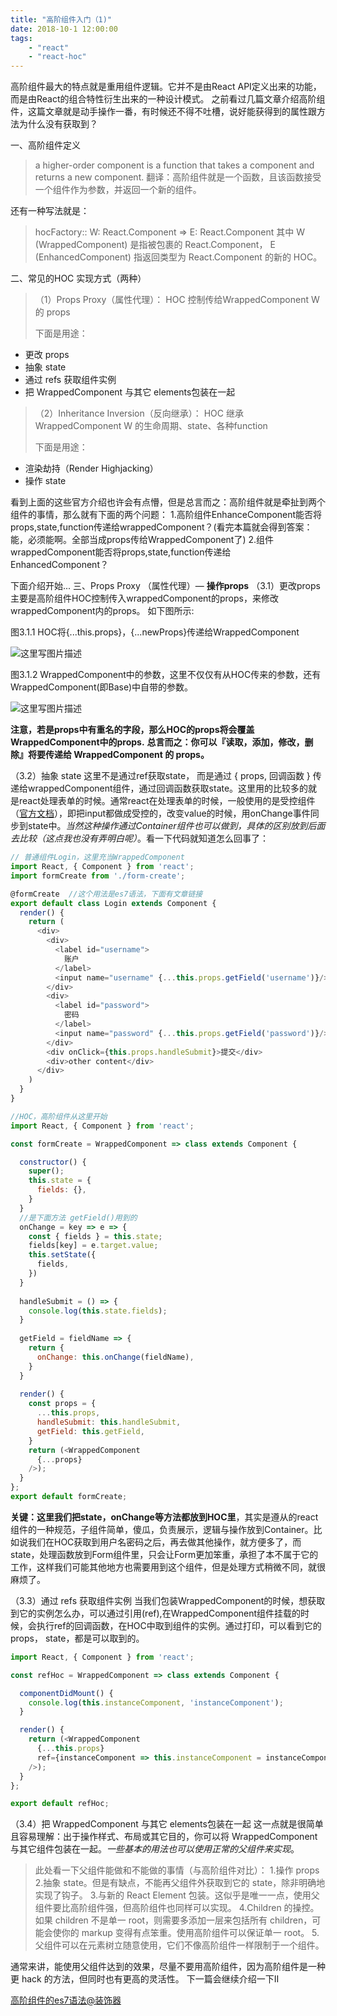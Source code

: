 ```yaml
---
title: "高阶组件入门（1)"
date: 2018-10-1 12:00:00
tags: 
	- "react"
	- "react-hoc"
---
```



高阶组件最大的特点就是重用组件逻辑。它并不是由React API定义出来的功能，而是由React的组合特性衍生出来的一种设计模式。
之前看过几篇文章介绍高阶组件，这篇文章就是动手操作一番，有时候还不得不吐槽，说好能获得到的属性跟方法为什么没有获取到？

<!-- more -->

一、高阶组件定义

> a higher-order component is a function that takes a component and returns a new component.
> 翻译：高阶组件就是一个函数，且该函数接受一个组件作为参数，并返回一个新的组件。

还有一种写法就是：

> hocFactory:: W: React.Component => E: React.Component
> 其中 W (WrappedComponent) 是指被包裹的 React.Component，
> E (EnhancedComponent) 指返回类型为 React.Component 的新的 HOC。

二、常见的HOC 实现方式（两种）

> （1）Props Proxy（属性代理）： HOC 控制传给WrappedComponent W 的 props
> 
> 下面是用途：

 - 更改 props 
 - 抽象 state 
 - 通过 refs 获取组件实例 
 - 把 WrappedComponent 与其它 elements包装在一起

> （2）Inheritance Inversion（反向继承）： HOC 继承WrappedComponent W 的生命周期、state、各种function
> 
> 下面是用途：

 - 渲染劫持（Render Highjacking）
 -  操作 state


看到上面的这些官方介绍也许会有点懵，但是总言而之：高阶组件就是牵扯到两个组件的事情，那么就有下面的两个问题：
1.高阶组件EnhanceComponent能否将props,state,function传递给wrappedComponent？(看完本篇就会得到答案：能，必须能啊。全部当成props传给WrappedComponent了)
2.组件wrappedComponent能否将props,state,function传递给EnhancedComponent？

下面介绍开始...
三、Props Proxy （属性代理）— **操作props**
（3.1）更改props
主要是高阶组件HOC控制传入wrappedComponent的props，来修改wrappedComponent内的props。
如下图所示:

图3.1.1
HOC将{...this.props}，{...newProps}传递给WrappedComponent

![这里写图片描述](http://img.blog.csdn.net/20171102212149019?watermark/2/text/aHR0cDovL2Jsb2cuY3Nkbi5uZXQvd2FuZGVyX3Bvb2w=/font/5a6L5L2T/fontsize/400/fill/I0JBQkFCMA==/dissolve/70/gravity/SouthEast)

图3.1.2
WrappedComponent中的参数，这里不仅仅有从HOC传来的参数，还有WrappedComponent(即Base)中自带的参数。

![这里写图片描述](http://img.blog.csdn.net/20171102212305710?watermark/2/text/aHR0cDovL2Jsb2cuY3Nkbi5uZXQvd2FuZGVyX3Bvb2w=/font/5a6L5L2T/fontsize/400/fill/I0JBQkFCMA==/dissolve/70/gravity/SouthEast)

**注意，若是props中有重名的字段，那么HOC的props将会覆盖WrappedComponent中的props.**
**总言而之：你可以『读取，添加，修改，删除』将要传递给 WrappedComponent 的 props。**

（3.2）抽象 state 
这里不是通过ref获取state， 而是通过 { props, 回调函数 } 传递给wrappedComponent组件，通过回调函数获取state。这里用的比较多的就是react处理表单的时候。通常react在处理表单的时候，一般使用的是受控组件（[官方文档](https://reactjs.org/docs/forms.html#controlled-components)），即把input都做成受控的，改变value的时候，用onChange事件同步到state中。*当然这种操作通过Container组件也可以做到，具体的区别放到后面去比较（这点我也没有弄明白呢）*。看一下代码就知道怎么回事了：

```javascript
// 普通组件Login，这里充当WrappedComponent
import React, { Component } from 'react';
import formCreate from './form-create';

@formCreate  //这个用法是es7语法，下面有文章链接
export default class Login extends Component {
  render() {
    return (
      <div>
        <div>
          <label id="username">
            账户
          </label>
          <input name="username" {...this.props.getField('username')}/>
        </div>
        <div>
          <label id="password">
            密码
          </label>
          <input name="password" {...this.props.getField('password')}/>
        </div>
        <div onClick={this.props.handleSubmit}>提交</div>
        <div>other content</div>
      </div>
    )
  }
}

//HOC，高阶组件从这里开始
import React, { Component } from 'react';

const formCreate = WrappedComponent => class extends Component {

  constructor() {
    super();
    this.state = {
      fields: {},
    }
  }
  //是下面方法 getField()用到的
  onChange = key => e => {
    const { fields } = this.state;
    fields[key] = e.target.value;
    this.setState({
      fields,
    })
  }
  
  handleSubmit = () => {
    console.log(this.state.fields);
  }
  
  getField = fieldName => {
    return {
      onChange: this.onChange(fieldName),
    }
  }
  
  render() {
    const props = {
      ...this.props,
      handleSubmit: this.handleSubmit,
      getField: this.getField,
    }
    return (<WrappedComponent
      {...props}
    />);
  }
};
export default formCreate;
```
**关键：这里我们把state，onChange等方法都放到HOC里**，其实是遵从的react组件的一种规范，子组件简单，傻瓜，负责展示，逻辑与操作放到Container。比如说我们在HOC获取到用户名密码之后，再去做其他操作，就方便多了，而state，处理函数放到Form组件里，只会让Form更加笨重，承担了本不属于它的工作，这样我们可能其他地方也需要用到这个组件，但是处理方式稍微不同，就很麻烦了。

（3.3）通过 refs 获取组件实例
当我们包装WrappedComponent的时候，想获取到它的实例怎么办，可以通过引用(ref),在WrappedComponent组件挂载的时候，会执行ref的回调函数，在HOC中取到组件的实例。通过打印，可以看到它的props， state，都是可以取到的。

```javascript
import React, { Component } from 'react';

const refHoc = WrappedComponent => class extends Component {

  componentDidMount() {
    console.log(this.instanceComponent, 'instanceComponent');
  }

  render() {
    return (<WrappedComponent
      {...this.props}
      ref={instanceComponent => this.instanceComponent = instanceComponent}
    />);
  }
};

export default refHoc;
```
（3.4）把 WrappedComponent 与其它 elements包装在一起
这一点就是很简单且容易理解：出于操作样式、布局或其它目的，你可以将 WrappedComponent 与其它组件包装在一起。*一些基本的用法也可以使用正常的父组件来实现*。

> 此处看一下父组件能做和不能做的事情（与高阶组件对比）：
>1.操作 props
>2.抽象 state。但是有缺点，不能再父组件外获取到它的 state，除非明确地实现了钩子。
>3.与新的 React Element 包装。这似乎是唯一一点，使用父组件要比高阶组件强，但高阶组件也同样可以实现。
>4.Children 的操控。如果 children 不是单一 root，则需要多添加一层来包括所有 children，可能会使你的 markup 变得有点笨重。使用高阶组件可以保证单一 root。
>5.父组件可以在元素树立随意使用，它们不像高阶组件一样限制于一个组件。

通常来讲，能使用父组件达到的效果，尽量不要用高阶组件，因为高阶组件是一种更 hack 的方法，但同时也有更高的灵活性。
下一篇会继续介绍一下II

[高阶组件的es7语法@装饰器](https://github.com/iuap-design/blog/issues/128)
